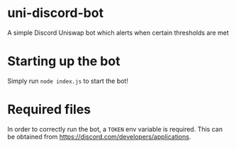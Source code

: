 # uni-discord-bot
A simple Discord Uniswap bot which alerts when certain thresholds are met

# Starting up the bot

Simply run `node index.js` to start the bot!

# Required files

In order to correctly run the bot, a `TOKEN` env variable is required. This can be obtained from https://discord.com/developers/applications.
